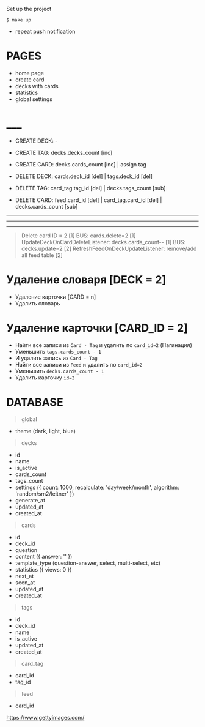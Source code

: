 Set up the project

```shell
$ make up
```

- repeat push notification

# PAGES

- home page
- create card
- decks with cards
- statistics
- global settings

# ___

- CREATE DECK: -
- CREATE TAG:  decks.decks_count [inc]
- CREATE CARD: decks.cards_count [inc] | assign tag

- DELETE DECK: cards.deck_id [del] | tags.deck_id [del]
- DELETE TAG:  card_tag.tag_id [del] | decks.tags_count [sub]
- DELETE CARD: feed.card_id [del] | card_tag.card_id [del] | decks.cards_count [sub]

-------------------
-------------------
-------------------


> Delete card ID = 2 [1]
> BUS: cards.delete=2 [1]
> UpdateDeckOnCardDeleteListener: decks.cards_count-- [1]
> BUS: decks.update=2 [2]
> RefreshFeedOnDeckUpdateListener: remove/add all feed table [2]



# Удаление словаря [DECK = 2]

- Удаление карточки [CARD = n]
- Удалить словарь

# Удаление карточки [CARD_ID = 2]

- Найти все записи из `Card - Tag` и удалить по `card_id=2` (Пагинация)
- Уменьшить `tags.cards_count - 1`
- И удалить запись из `Card - Tag`
- Найти все записи из `Feed` и удалить по `card_id=2`
- Уменьшить `decks.cards_count - 1`
- Удалить карточку `id=2`


# DATABASE

> global
- theme (dark, light, blue)

> decks
- id
- name
- is_active
- cards_count
- tags_count
- settings ({ count: 1000, recalculate: 'day/week/month', algorithm: 'random/sm2/leitner' })
- generate_at
- updated_at
- created_at

> cards
- id
- deck_id
- question
- content ({ answer: '' })
- template_type (question-answer, select, multi-select, etc)
- statistics ({ views: 0 })
- next_at
- seen_at
- updated_at
- created_at

> tags
- id
- deck_id
- name
- is_active
- updated_at
- created_at

> card_tag
- card_id
- tag_id

> feed
- card_id

https://www.gettyimages.com/
